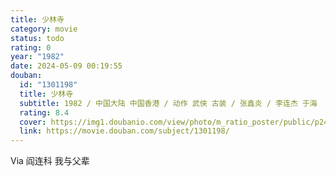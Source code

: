 ```yaml
---
title: 少林寺
category: movie
status: todo
rating: 0
year: "1982"
date: 2024-05-09 00:19:55
douban:
  id: "1301198"
  title: 少林寺
  subtitle: 1982 / 中国大陆 中国香港 / 动作 武侠 古装 / 张鑫炎 / 李连杰 于海
  rating: 8.4
  cover: https://img1.doubanio.com/view/photo/m_ratio_poster/public/p2458741650.jpg
  link: https://movie.douban.com/subject/1301198/
---
```


Via 阎连科 我与父辈
